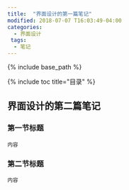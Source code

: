 ```yaml
---
title:  "界面设计的第一篇笔记"
modified: 2018-07-07 T16:03:49-04:00
categories: 
  - 界面设计
 tags:
  - 笔记
---
```


{% include base_path %}

{% include toc title="目录" %}


## 界面设计的第二篇笔记

### 第一节标题
 	
 	内容
 	
### 第二节标题
 	
 	内容